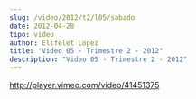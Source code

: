 ```yaml
---
slug: /video/2012/t2/l05/sabado
date: 2012-04-28
tipo: video
author: Elifelet Lopez
title: "Video 05 - Trimestre 2 - 2012"
description: "Video 05 - Trimestre 2 - 2012"
---
```


http://player.vimeo.com/video/41451375
